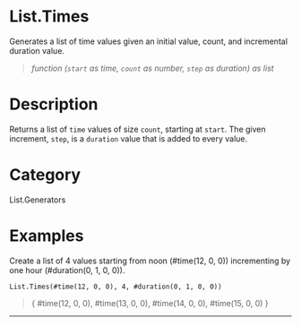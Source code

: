 # List.Times
Generates a list of time values given an initial value, count, and incremental duration value.
> _function (<code>start</code> as time, <code>count</code> as number, <code>step</code> as duration) as list_

# Description 
Returns a list of <code>time</code> values of size <code>count</code>, starting at <code>start</code>. The given increment, <code>step</code>, is a <code>duration</code> value that is added to every value.
# Category 
List.Generators
# Examples 
Create a list of 4 values starting from noon (#time(12, 0, 0)) incrementing by one hour (#duration(0, 1, 0, 0)).
```
List.Times(#time(12, 0, 0), 4, #duration(0, 1, 0, 0))
```
> {
    #time(12, 0, 0),
    #time(13, 0, 0),
    #time(14, 0, 0),
    #time(15, 0, 0)
}
***
